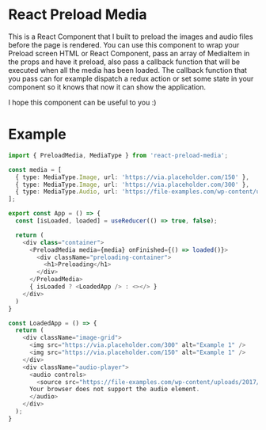 # React Preload Media
This is a React Component that I built to preload the images and audio files before the page is rendered. You can use this component to wrap your Preload screen HTML or React Component, pass an array of MediaItem in the props and have it preload, also pass a callback function that will be executed when all the media has been loaded. 
The callback function that you pass can for example dispatch a redux action or set some state in your component so it knows that now it can show the application.

I hope this component can be useful to you :) 

# Example
```ts
import { PreloadMedia, MediaType } from 'react-preload-media';

const media = [
  { type: MediaType.Image, url: 'https://via.placeholder.com/150' },
  { type: MediaType.Image, url: 'https://via.placeholder.com/300' },
  { type: MediaType.Audio, url: 'https://file-examples.com/wp-content/uploads/2017/11/file_example_MP3_700KB.mp3' },
];

export const App = () => {
  const [isLoaded, loaded] = useReducer(() => true, false);

  return (
    <div class="container">
      <PreloadMedia media={media} onFinished={() => loaded()}>
        <div className="preloading-container">
          <h1>Preloading</h1>      
        </div>
      </PreloadMedia>
      { isLoaded ? <LoadedApp /> : <></> }
    </div>
  )
}

const LoadedApp = () => {
  return (
    <div className="image-grid">
      <img src="https://via.placeholder.com/300" alt="Example 1" />
      <img src="https://via.placeholder.com/150" alt="Example 1" />
    </div>
    <div className="audio-player">
      <audio controls>
        <source src="https://file-examples.com/wp-content/uploads/2017/11/file_example_MP3_700KB.mp3" type="audio/mpeg">
      Your browser does not support the audio element.
      </audio>
    </div>
  );
}
```